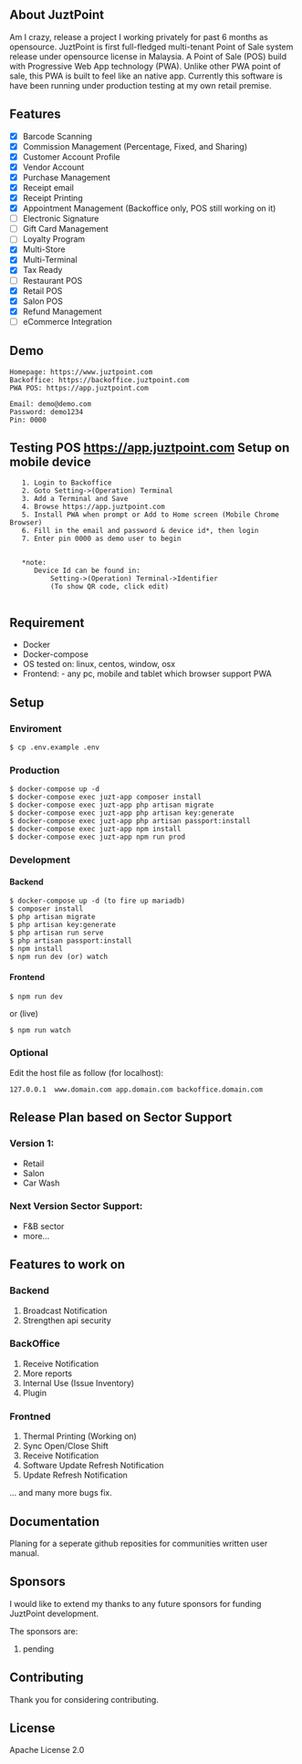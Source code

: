 ## About JuztPoint
Am I crazy, release a project I working privately for past 6 months as opensource. JuztPoint is first full-fledged multi-tenant Point of Sale system release under opensource license in Malaysia. A Point of Sale (POS) build with Progressive Web App technology (PWA). Unlike other PWA point of sale, this PWA is built to feel like an native app. Currently this software is have been running under production testing at my own retail premise.

## Features

- [x] Barcode Scanning
- [x] Commission Management (Percentage, Fixed, and Sharing)
- [x] Customer Account Profile
- [x] Vendor Account
- [x] Purchase Management
- [x] Receipt email
- [x] Receipt Printing
- [x] Appointment Management (Backoffice only, POS still working on it)
- [ ] Electronic Signature
- [ ] Gift Card Management
- [ ] Loyalty Program
- [x] Multi-Store
- [x] Multi-Terminal
- [x] Tax Ready
- [ ] Restaurant POS
- [x] Retail POS
- [x] Salon POS
- [x] Refund Management
- [ ] eCommerce Integration

## Demo
```
Homepage: https://www.juztpoint.com
Backoffice: https://backoffice.juztpoint.com
PWA POS: https://app.juztpoint.com 
```
```
Email: demo@demo.com   
Password: demo1234
Pin: 0000
```
## Testing POS https://app.juztpoint.com Setup on mobile device
```
   1. Login to Backoffice
   2. Goto Setting->(Operation) Terminal
   3. Add a Terminal and Save
   4. Browse https://app.juztpoint.com
   5. Install PWA when prompt or Add to Home screen (Mobile Chrome Browser)
   6. Fill in the email and password & device id*, then login
   7. Enter pin 0000 as demo user to begin
   
```
```
   *note:
      Device Id can be found in:
          Setting->(Operation) Terminal->Identifier
          (To show QR code, click edit)
      
```

## Requirement
- Docker
- Docker-compose
- OS tested on: linux, centos, window, osx
- Frontend: - any pc, mobile and tablet which browser support PWA

## Setup
### Enviroment
```
$ cp .env.example .env
```

### Production
```
$ docker-compose up -d
$ docker-compose exec juzt-app composer install
$ docker-compose exec juzt-app php artisan migrate
$ docker-compose exec juzt-app php artisan key:generate
$ docker-compose exec juzt-app php artisan passport:install
$ docker-compose exec juzt-app npm install
$ docker-compose exec juzt-app npm run prod
```

### Development

#### Backend
```
$ docker-compose up -d (to fire up mariadb)
$ composer install
$ php artisan migrate
$ php artisan key:generate
$ php artisan run serve
$ php artisan passport:install
$ npm install
$ npm run dev (or) watch
```
#### Frontend
```
$ npm run dev 
```
or (live)
```
$ npm run watch 
```
### Optional
Edit the host file as follow (for localhost):
```
127.0.0.1  www.domain.com app.domain.com backoffice.domain.com
```

## Release Plan based on Sector Support
### Version 1:
- Retail
- Salon
- Car Wash

### Next Version Sector Support:
- F&B sector
- more...

## Features to work on

### Backend
1. Broadcast Notification
2. Strengthen api security

### BackOffice
1. Receive Notification
2. More reports
3. Internal Use (Issue Inventory)
4. Plugin

### Frontned
1. Thermal Printing (Working on)
2. Sync Open/Close Shift
3. Receive Notification
4. Software Update Refresh Notification
4. Update Refresh Notification

... and many more bugs fix.


## Documentation

Planing for a seperate github reposities for communities written user manual.

## Sponsors

I would like to extend my thanks to any future sponsors for funding JuztPoint development.

The sponsors are:
1. pending

## Contributing

Thank you for considering contributing. 

## License
Apache License 2.0


